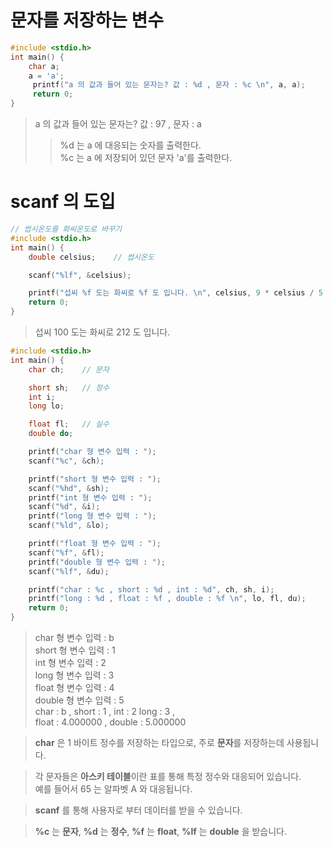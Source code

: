 # 문자를 저장하는 변수
```c
#include <stdio.h>
int main() {
    char a;
    a = 'a';
     printf("a 의 값과 들어 있는 문자는? 값 : %d , 문자 : %c \n", a, a);
     return 0;
}
```
>a 의 값과 들어 있는 문자는? 값 : 97 , 문자 : a
>>%d 는 a 에 대응되는 숫자를 출력한다.  
%c 는 a 에 저장되어 있던 문자 'a'를 출력한다.
# scanf 의 도입
```c
// 썹시온도를 화씨온도로 바꾸기
#include <stdio.h>
int main() {
    double celsius;    // 썹시온도

    scanf("%lf", &celsius);

    printf("섭씨 %f 도는 화씨로 %f 도 입니다. \n", celsius, 9 * celsius / 5 + 32);
    return 0;
}
```
>섭씨 100 도는 화씨로 212 도 입니다.
```c
#include <stdio.h>
int main() {
    char ch;    // 문자

    short sh;   // 정수
    int i;
    long lo;

    float fl;   // 실수
    double do;

    printf("char 형 변수 입력 : ");
    scanf("%c", &ch);

    printf("short 형 변수 입력 : ");
    scanf("%hd", &sh);
    printf("int 형 변수 입력 : ");
    scanf("%d", &i);
    printf("long 형 변수 입력 : ");
    scanf("%ld", &lo);

    printf("float 형 변수 입력 : ");
    scanf("%f", &fl);
    printf("double 형 변수 입력 : ");
    scanf("%lf", &du);

    printf("char : %c , short : %d , int : %d", ch, sh, i);
    printf("long : %d , float : %f , double : %f \n", lo, fl, du);
    return 0;
}
```
>char 형 변수 입력 : b  
short 형 변수 입력 : 1  
int 형 변수 입력 : 2  
long 형 변수 입력 : 3  
float 형 변수 입력 : 4  
double 형 변수 입력 : 5  
char : b , short : 1 , int : 2 long : 3 ,<br>float : 4.000000 , double : 5.000000

>**char** 은 1 바이트 정수를 저장하는 타입으로, 주로 **문자**를 저장하는데 사용됩니다. 

>각 문자들은 **아스키 테이블**이란 표를 통해 특정 정수와 대응되어 있습니다.<br>예를 들어서 65 는 알파벳 A 와 대응됩니다.  

>**scanf** 를 통해 사용자로 부터 데이터를 받을 수 있습니다.  

>**%c** 는 **문자**, **%d** 는 **정수**, **%f** 는 **float**, **%lf** 는 **double** 을 받습니다.